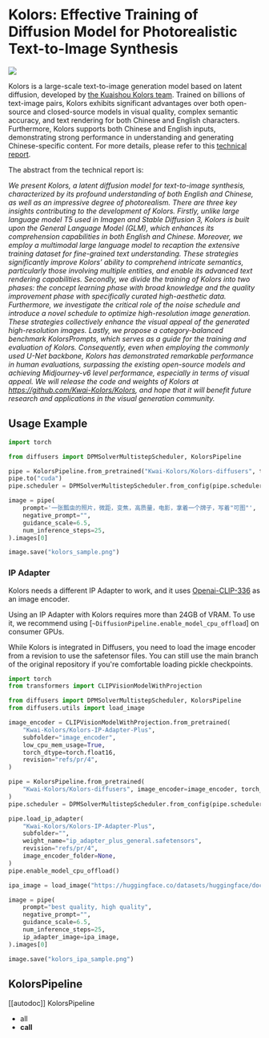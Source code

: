 <!--Copyright 2024 The HuggingFace Team. All rights reserved.

Licensed under the Apache License, Version 2.0 (the "License"); you may not use this file except in compliance with
the License. You may obtain a copy of the License at

http://www.apache.org/licenses/LICENSE-2.0

Unless required by applicable law or agreed to in writing, software distributed under the License is distributed on
an "AS IS" BASIS, WITHOUT WARRANTIES OR CONDITIONS OF ANY KIND, either express or implied. See the License for the
specific language governing permissions and limitations under the License.
-->

# Kolors: Effective Training of Diffusion Model for Photorealistic Text-to-Image Synthesis

![](https://huggingface.co/datasets/huggingface/documentation-images/resolve/main/kolors/kolors_header_collage.png)

Kolors is a large-scale text-to-image generation model based on latent diffusion, developed by [the Kuaishou Kolors team](kwai-kolors@kuaishou.com). Trained on billions of text-image pairs, Kolors exhibits significant advantages over both open-source and closed-source models in visual quality, complex semantic accuracy, and text rendering for both Chinese and English characters. Furthermore, Kolors supports both Chinese and English inputs, demonstrating strong performance in understanding and generating Chinese-specific content. For more details, please refer to this [technical report](https://github.com/Kwai-Kolors/Kolors/blob/master/imgs/Kolors_paper.pdf).

The abstract from the technical report is:

*We present Kolors, a latent diffusion model for text-to-image synthesis, characterized by its profound understanding of both English and Chinese, as well as an impressive degree of photorealism. There are three key insights contributing to the development of Kolors. Firstly, unlike large language model T5 used in Imagen and Stable Diffusion 3, Kolors is built upon the General Language Model (GLM), which enhances its comprehension capabilities in both English and Chinese. Moreover, we employ a multimodal large language model to recaption the extensive training dataset for fine-grained text understanding. These strategies significantly improve Kolors’ ability to comprehend intricate semantics, particularly those involving multiple entities, and enable its advanced text rendering capabilities. Secondly, we divide the training of Kolors into two phases: the concept learning phase with broad knowledge and the quality improvement phase with specifically curated high-aesthetic data. Furthermore, we investigate the critical role of the noise schedule and introduce a novel schedule to optimize high-resolution image generation. These strategies collectively enhance the visual appeal of the generated high-resolution images. Lastly, we propose a category-balanced benchmark KolorsPrompts, which serves as a guide for the training and evaluation of Kolors. Consequently, even when employing the commonly used U-Net backbone, Kolors has demonstrated remarkable performance in human evaluations, surpassing the existing open-source models and achieving Midjourney-v6 level performance, especially in terms of visual appeal. We will release the code and weights of Kolors at <https://github.com/Kwai-Kolors/Kolors>, and hope that it will benefit future research and applications in the visual generation community.*

## Usage Example

```python
import torch

from diffusers import DPMSolverMultistepScheduler, KolorsPipeline

pipe = KolorsPipeline.from_pretrained("Kwai-Kolors/Kolors-diffusers", torch_dtype=torch.float16, variant="fp16")
pipe.to("cuda")
pipe.scheduler = DPMSolverMultistepScheduler.from_config(pipe.scheduler.config, use_karras_sigmas=True)

image = pipe(
    prompt='一张瓢虫的照片，微距，变焦，高质量，电影，拿着一个牌子，写着"可图"',
    negative_prompt="",
    guidance_scale=6.5,
    num_inference_steps=25,
).images[0]

image.save("kolors_sample.png")
```

### IP Adapter

Kolors needs a different IP Adapter to work, and it uses [Openai-CLIP-336](https://huggingface.co/openai/clip-vit-large-patch14-336) as an image encoder.

<Tip>

Using an IP Adapter with Kolors requires more than 24GB of VRAM. To use it, we recommend using [`~DiffusionPipeline.enable_model_cpu_offload`] on consumer GPUs.

</Tip>

<Tip>

While Kolors is integrated in Diffusers, you need to load the image encoder from a revision to use the safetensor files. You can still use the main branch of the original repository if you're comfortable loading pickle checkpoints.

</Tip>

```python
import torch
from transformers import CLIPVisionModelWithProjection

from diffusers import DPMSolverMultistepScheduler, KolorsPipeline
from diffusers.utils import load_image

image_encoder = CLIPVisionModelWithProjection.from_pretrained(
    "Kwai-Kolors/Kolors-IP-Adapter-Plus",
    subfolder="image_encoder",
    low_cpu_mem_usage=True,
    torch_dtype=torch.float16,
    revision="refs/pr/4",
)

pipe = KolorsPipeline.from_pretrained(
    "Kwai-Kolors/Kolors-diffusers", image_encoder=image_encoder, torch_dtype=torch.float16, variant="fp16"
)
pipe.scheduler = DPMSolverMultistepScheduler.from_config(pipe.scheduler.config, use_karras_sigmas=True)

pipe.load_ip_adapter(
    "Kwai-Kolors/Kolors-IP-Adapter-Plus",
    subfolder="",
    weight_name="ip_adapter_plus_general.safetensors",
    revision="refs/pr/4",
    image_encoder_folder=None,
)
pipe.enable_model_cpu_offload()

ipa_image = load_image("https://huggingface.co/datasets/huggingface/documentation-images/resolve/main/kolors/cat_square.png")

image = pipe(
    prompt="best quality, high quality",
    negative_prompt="",
    guidance_scale=6.5,
    num_inference_steps=25,
    ip_adapter_image=ipa_image,
).images[0]

image.save("kolors_ipa_sample.png")
```

## KolorsPipeline

[[autodoc]] KolorsPipeline

- all
- __call__
